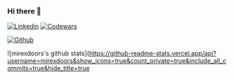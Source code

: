 ### Hi there 👋
<!-- Your badges -->
[![Linkedin](https://img.shields.io/badge/mikhail-prokudin-520ba117a?style=flat&logo=Linkedin&logoColor=white)](https://www.linkedin.com/in/mikhail-prokudin-520ba117a/)
[![Codewars](https://www.codewars.com/users/mirexdoors/badges/micro)](https://www.codewars.com/users/mirexdoors)

<!-- Profile View Count and GitStats -->
[![Github](https://img.shields.io/badge/-mirexdoors-black?style=flat&labelColor=black&logo=github&logoColor=white)](https://gitstats.me/mirexdoors)

<!-- https://github.com/anuraghazra/github-readme-stats -->
![mirexdoors's github stats](https://github-readme-stats.vercel.app/api?username=mirexdoors&show_icons=true&count_private=true&include_all_commits=true&hide_title=true

